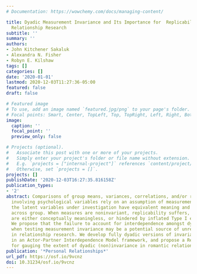 ```yaml
---
# Documentation: https://wowchemy.com/docs/managing-content/

title: Dyadic Measurement Invariance and Its Importance for  Replicability in Romantic
  Relationship Research
subtitle: ''
summary: ''
authors:
- John Kitchener Sakaluk
- Alexandra N. Fisher
- Robyn E. Kilshaw
tags: []
categories: []
date: '2020-01-01'
lastmod: 2020-12-03T11:27:36-05:00
featured: false
draft: false

# Featured image
# To use, add an image named `featured.jpg/png` to your page's folder.
# Focal points: Smart, Center, TopLeft, Top, TopRight, Left, Right, BottomLeft, Bottom, BottomRight.
image:
  caption: ''
  focal_point: ''
  preview_only: false

# Projects (optional).
#   Associate this post with one or more of your projects.
#   Simply enter your project's folder or file name without extension.
#   E.g. `projects = ["internal-project"]` references `content/project/deep-learning/index.md`.
#   Otherwise, set `projects = []`.
projects: []
publishDate: '2020-12-03T16:27:35.816158Z'
publication_types:
- '2'
abstract: Comparisons of group means, variances, correlations, and/or regression slopes
  involving psychological variables rely on an assumption of measurement invariance–that
  the latent variables under investigation have equivalent meaning and measurement
  across group. When measures are noninvariant, replicability suffers, as comparisons
  are either conceptually meaningless, or hindered by inflated Type I error rates.
  We propose that the failure to account for interdependence amongst dyad members
  when testing measurement invariance may be a potential source of unreplicable findings
  in relationship research. We develop fully dyadic versions of invariance-testing
  in an Actor-Partner Interdependence Model framework, and propose a Registered Report
  for gauging the extent of dyadic (non)invariance in romantic relationship research.
publication: '*Personal Relationships*'
url_pdf: https://osf.io/9vcnz
doi: 10.31234/osf.io/9vcnz
---
```

